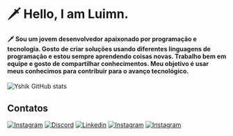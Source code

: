 # 🗡️ Hello, I am Luimn.

#### 🗡️ Sou um jovem desenvolvedor apaixonado por programação e tecnologia. Gosto de criar soluções usando diferentes linguagens de programação e estou sempre aprendendo coisas novas. Trabalho bem em equipe e gosto de compartilhar conhecimentos. Meu objetivo é usar meus conhecimos para contribuir para o avanço tecnológico. <br/>

![Yshik GitHub stats](https://github-readme-stats.vercel.app/api?username=Yshik&show_icons=true&bg_color=DEG,1a1a1a,1e1e1e&title_color=e2e2e2&text_color=eaeaea&icon_color=fbff49&border_color=1e1e1e)

## Contatos

[![Instagram](https://img.shields.io/badge/Instagram-E4405F?style=for-the-badge&logo=instagram&logoColor=white)](https://www.instagram.com/luimn_/)
[![Discord](https://img.shields.io/badge/Discord-7289DA?style=for-the-badge&logo=discord&logoColor=white)](https://discord.com/channels/@luimn)
[![Linkedin](https://img.shields.io/badge/LinkedIn-0077B5?style=for-the-badge&logo=linkedin&logoColor=white)](https://www.instagram.com/luimn_/)
[![Instagram](https://img.shields.io/badge/Instagram-E4405F?style=for-the-badge&logo=instagram&logoColor=white)](https://www.instagram.com/luimn_/)
[![Instagram](https://img.shields.io/badge/Instagram-E4405F?style=for-the-badge&logo=instagram&logoColor=white)](https://www.instagram.com/luimn_/)
